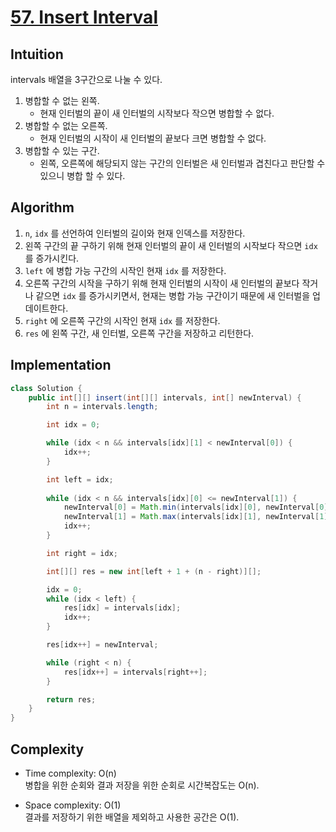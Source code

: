 # [57. Insert Interval](https://leetcode.com/problems/insert-interval/description/)

## Intuition
intervals 배열을 3구간으로 나눌 수 있다.
1. 병합할 수 없는 왼쪽.
    * 현재 인터벌의 끝이 새 인터벌의 시작보다 작으면 병합할 수 없다.
2. 병합할 수 없는 오른쪽.
    * 현재 인터벌의 시작이 새 인터벌의 끝보다 크면 병합할 수 없다.
3. 병합할 수 있는 구간.
    * 왼쪽, 오른쪽에 해당되지 않는 구간의 인터벌은 새 인터벌과 겹친다고 판단할 수 있으니 병합 할 수 있다.

## Algorithm
1. ```n```, ```idx``` 를 선언하여 인터벌의 길이와 현재 인덱스를 저장한다.
2. 왼쪽 구간의 끝 구하기 위해 현재 인터벌의 끝이 새 인터벌의 시작보다 작으면 ```idx``` 를 증가시킨다.
3. ```left``` 에 병합 가능 구간의 시작인 현재 ```idx``` 를 저장한다.
4. 오른쪽 구간의 시작을 구하기 위해 현재 인터벌의 시작이 새 인터벌의 끝보다 작거나 같으면 ```idx``` 를 증가시키면서, 현재는 병합 가능 구간이기 때문에 새 인터벌을 업데이트한다.
5. ```right``` 에 오른쪽 구간의 시작인 현재 ```idx``` 를 저장한다.
6. ```res``` 에 왼쪽 구간, 새 인터벌, 오른쪽 구간을 저장하고 리턴한다.

## Implementation
```java
class Solution {
    public int[][] insert(int[][] intervals, int[] newInterval) {
        int n = intervals.length;

        int idx = 0;

        while (idx < n && intervals[idx][1] < newInterval[0]) {
            idx++;
        }

        int left = idx;
        
        while (idx < n && intervals[idx][0] <= newInterval[1]) {
            newInterval[0] = Math.min(intervals[idx][0], newInterval[0]);
            newInterval[1] = Math.max(intervals[idx][1], newInterval[1]);
            idx++;
        }

        int right = idx;

        int[][] res = new int[left + 1 + (n - right)][];

        idx = 0;
        while (idx < left) {
            res[idx] = intervals[idx];
            idx++;
        }

        res[idx++] = newInterval;

        while (right < n) {
            res[idx++] = intervals[right++];
        }

        return res;
    }
}
```

## Complexity
- Time complexity: O(n)    
병합을 위한 순회와 결과 저장을 위한 순회로 시간복잡도는 O(n).

- Space complexity: O(1)   
결과를 저장하기 위한 배열을 제외하고 사용한 공간은 O(1).
